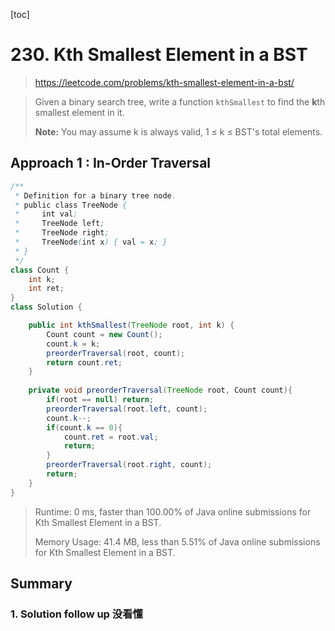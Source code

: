 [toc]

# 230. Kth Smallest Element in a BST

> https://leetcode.com/problems/kth-smallest-element-in-a-bst/

> Given a binary search tree, write a function `kthSmallest` to find the **k**th smallest element in it.
>
> **Note:**
> You may assume k is always valid, 1 ≤ k ≤ BST's total elements.

## Approach 1 : In-Order Traversal 

```java
/**
 * Definition for a binary tree node.
 * public class TreeNode {
 *     int val;
 *     TreeNode left;
 *     TreeNode right;
 *     TreeNode(int x) { val = x; }
 * }
 */
class Count {
    int k;
    int ret;
}
class Solution {

    public int kthSmallest(TreeNode root, int k) {
        Count count = new Count();
        count.k = k;
        preorderTraversal(root, count);
        return count.ret;
    }
    
    private void preorderTraversal(TreeNode root, Count count){
        if(root == null) return; 
        preorderTraversal(root.left, count);
        count.k--;
        if(count.k == 0){
            count.ret = root.val;
            return;
        }  
        preorderTraversal(root.right, count);
        return;
    }
}
```
> Runtime: 0 ms, faster than 100.00% of Java online submissions for Kth Smallest Element in a BST.
>
> Memory Usage: 41.4 MB, less than 5.51% of Java online submissions for Kth Smallest Element in a BST.



## Summary

### 1. Solution follow up 没看懂